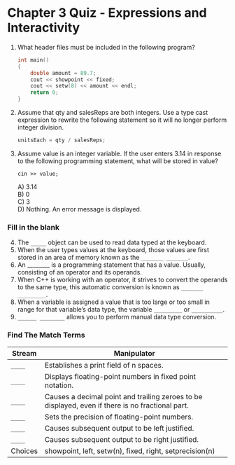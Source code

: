 # Chapter 3 Quiz - Expressions and Interactivity

1. What header files must be included in the following program?
    ```c++
    int main()
    {
        double amount = 89.7;
        cout << showpoint << fixed;
        cout << setw(8) << amount << endl;
        return 0;
    }
    ```
2. Assume that qty and salesReps are both integers. Use a type cast expression to rewrite the following statement so it will no longer perform integer division.<br>
    ```c++
    unitsEach = qty / salesReps;
    ```
    
3. Assume value is an integer variable. If the user enters 3.14 in response to the following programming statement, what will be stored in value?<br>
    ```c+
    cin >> value;
    ```
    A) 3.14<br>
    B) 0<br>
    C) 3<br>
    D) Nothing. An error message is displayed.<br>

### Fill in the blank
4. The `_____` object can be used to read data typed at the keyboard.
5. When the user types values at the keyboard, those values are first stored in an area of memory known as the `_______ _______`.
6. An ________ is a programming statement that has a value. Usually, consisting of an operator and its operands.
7. When C++ is working with an operator, it strives to convert the operands to the same type, this automatic conversion is known as `_______ _________`.
8. When a variable is assigned a value that is too large or too small in range for that variable’s data type, the variable `_________` or `__________`.
9. `______ ________` allows you to perform manual data type conversion.

### Find The Match Terms
| Stream | Manipulator |
| --- | --- |
| `____` | Establishes a print field of n spaces. |
| `____` | Displays floating-point numbers in fixed point notation. |
| `____` | Causes a decimal point and trailing zeroes to be displayed, even if there is no fractional part. |
| `____` | Sets the precision of floating-point numbers. |
| `____` | Causes subsequent output to be left justified. |
| `____` | Causes subsequent output to be right justified. |
| Choices |  showpoint, left, setw(n), fixed, right, setprecision(n) |

<!--
# Chapter 3 Quiz - Answers
1. iomanip
2. unitsEach = static_cast<double>(qty) / static_cast<double>(salesReps);
3. C
4. cin
5. keyboard buffer
6. expression
7. type coercion
8. overflows, underflows
9. Type casting
10. setw(n), fixed, showpoint, setprecision(n), left, right
-->
